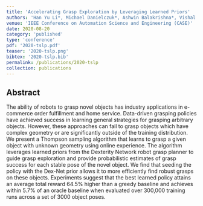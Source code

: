 ```yaml
---
title: 'Accelerating Grasp Exploration by Leveraging Learned Priors'
authors: 'Han Yu Li*, Michael Danielczuk*, Ashwin Balakrishna*, Vishal Satish, Ken Goldberg'
venue: 'IEEE Conference on Automation Science and Engineering (CASE)'
date: 2020-08-20
category: 'published'
type: 'conference'
pdf: '2020-tslp.pdf'
teaser: '2020-tslp.png'
bibtex: '2020-tslp.bib'
permalink: /publications/2020-tslp
collection: publications
---
```


Abstract
-------
The ability of robots to grasp novel objects has industry applications in e-commerce order fulfillment and home service. Data-driven grasping policies have achieved success in learning general strategies for grasping arbitrary objects. However, these approaches can fail to grasp objects which have complex geometry or are significantly outside of the training distribution. We present a Thompson sampling algorithm that learns to grasp a given object with unknown geometry using online experience. The algorithm leverages learned priors from the Dexterity Network robot grasp planner to guide grasp exploration and provide probabilistic estimates of grasp success for each stable pose of the novel object. We find that seeding the policy with the Dex-Net prior allows it to more efficiently find robust grasps on these objects. Experiments suggest that the best learned policy attains an average total reward 64.5% higher than a greedy baseline and achieves within 5.7% of an oracle baseline when evaluated over 300,000 training runs across a set of 3000 object poses.
